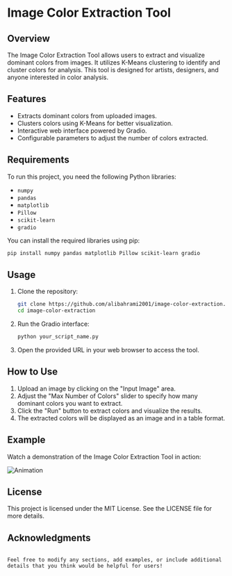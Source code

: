 # Image Color Extraction Tool

## Overview
The Image Color Extraction Tool allows users to extract and visualize dominant colors from images. It utilizes K-Means clustering to identify and cluster colors for analysis. This tool is designed for artists, designers, and anyone interested in color analysis.

## Features
- Extracts dominant colors from uploaded images.
- Clusters colors using K-Means for better visualization.
- Interactive web interface powered by Gradio.
- Configurable parameters to adjust the number of colors extracted.

## Requirements
To run this project, you need the following Python libraries:
- `numpy`
- `pandas`
- `matplotlib`
- `Pillow`
- `scikit-learn`
- `gradio`

You can install the required libraries using pip:

```bash
pip install numpy pandas matplotlib Pillow scikit-learn gradio
```

## Usage
1. Clone the repository:
   ```bash
   git clone https://github.com/alibahrami2001/image-color-extraction.git
   cd image-color-extraction
   ```

2. Run the Gradio interface:
   ```bash
   python your_script_name.py
   ```

3. Open the provided URL in your web browser to access the tool.

## How to Use
1. Upload an image by clicking on the "Input Image" area.
2. Adjust the "Max Number of Colors" slider to specify how many dominant colors you want to extract.
3. Click the "Run" button to extract colors and visualize the results.
4. The extracted colors will be displayed as an image and in a table format.

## Example
Watch a demonstration of the Image Color Extraction Tool in action:

![Animation](https://github.com/alibahrami2001/image_color_extraction/blob/main/image/Animation.gif)

## License
This project is licensed under the MIT License. See the LICENSE file for more details.

## Acknowledgments
```

Feel free to modify any sections, add examples, or include additional details that you think would be helpful for users!
